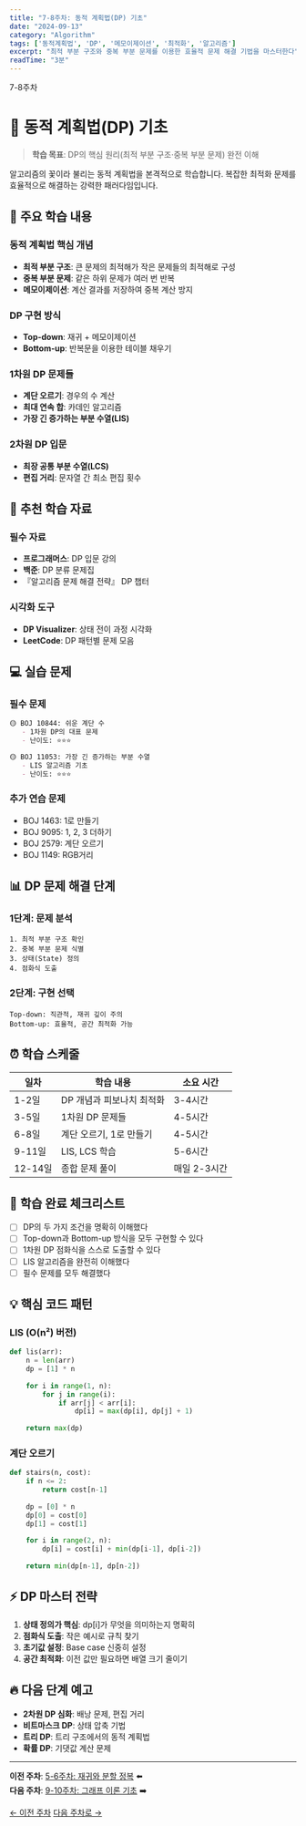 ```yaml
---
title: "7-8주차: 동적 계획법(DP) 기초"
date: "2024-09-13"
category: "Algorithm"
tags: ['동적계획법', 'DP', '메모이제이션', '최적화', '알고리즘']
excerpt: "최적 부분 구조와 중복 부분 문제를 이용한 효율적 문제 해결 기법을 마스터한다"
readTime: "3분"
---
```


<div class="week-badge">7-8주차</div>

# 💎 동적 계획법(DP) 기초

> **학습 목표**: DP의 핵심 원리(최적 부분 구조·중복 부분 문제) 완전 이해

알고리즘의 꽃이라 불리는 동적 계획법을 본격적으로 학습합니다. 복잡한 최적화 문제를 효율적으로 해결하는 강력한 패러다임입니다.

## 📖 주요 학습 내용

### 동적 계획법 핵심 개념
- **최적 부분 구조**: 큰 문제의 최적해가 작은 문제들의 최적해로 구성
- **중복 부분 문제**: 같은 하위 문제가 여러 번 반복
- **메모이제이션**: 계산 결과를 저장하여 중복 계산 방지

### DP 구현 방식
- **Top-down**: 재귀 + 메모이제이션
- **Bottom-up**: 반복문을 이용한 테이블 채우기

### 1차원 DP 문제들
- **계단 오르기**: 경우의 수 계산
- **최대 연속 합**: 카데인 알고리즘
- **가장 긴 증가하는 부분 수열(LIS)**

### 2차원 DP 입문
- **최장 공통 부분 수열(LCS)**
- **편집 거리**: 문자열 간 최소 편집 횟수

## 🎯 추천 학습 자료

### 필수 자료
- **프로그래머스**: DP 입문 강의
- **백준**: DP 분류 문제집
- 『알고리즘 문제 해결 전략』 DP 챕터

### 시각화 도구
- **DP Visualizer**: 상태 전이 과정 시각화
- **LeetCode**: DP 패턴별 문제 모음

## 💻 실습 문제

### 필수 문제
```markdown
🟡 BOJ 10844: 쉬운 계단 수
   - 1차원 DP의 대표 문제
   - 난이도: ⭐⭐⭐

🟡 BOJ 11053: 가장 긴 증가하는 부분 수열
   - LIS 알고리즘 기초
   - 난이도: ⭐⭐⭐
```

### 추가 연습 문제  
- BOJ 1463: 1로 만들기
- BOJ 9095: 1, 2, 3 더하기
- BOJ 2579: 계단 오르기
- BOJ 1149: RGB거리

## 📊 DP 문제 해결 단계

### 1단계: 문제 분석
```
1. 최적 부분 구조 확인
2. 중복 부분 문제 식별  
3. 상태(State) 정의
4. 점화식 도출
```

### 2단계: 구현 선택
```
Top-down: 직관적, 재귀 깊이 주의
Bottom-up: 효율적, 공간 최적화 가능
```

## ⏰ 학습 스케줄

| 일차 | 학습 내용 | 소요 시간 |
|------|-----------|-----------|
| 1-2일 | DP 개념과 피보나치 최적화 | 3-4시간 |
| 3-5일 | 1차원 DP 문제들 | 4-5시간 |
| 6-8일 | 계단 오르기, 1로 만들기 | 4-5시간 |
| 9-11일 | LIS, LCS 학습 | 5-6시간 |
| 12-14일 | 종합 문제 풀이 | 매일 2-3시간 |

## 🎉 학습 완료 체크리스트

- [ ] DP의 두 가지 조건을 명확히 이해했다
- [ ] Top-down과 Bottom-up 방식을 모두 구현할 수 있다
- [ ] 1차원 DP 점화식을 스스로 도출할 수 있다  
- [ ] LIS 알고리즘을 완전히 이해했다
- [ ] 필수 문제를 모두 해결했다

## 💡 핵심 코드 패턴

### LIS (O(n²) 버전)
```python
def lis(arr):
    n = len(arr)
    dp = [1] * n
    
    for i in range(1, n):
        for j in range(i):
            if arr[j] < arr[i]:
                dp[i] = max(dp[i], dp[j] + 1)
    
    return max(dp)
```

### 계단 오르기
```python
def stairs(n, cost):
    if n <= 2:
        return cost[n-1]
    
    dp = [0] * n
    dp[0] = cost[0]
    dp[1] = cost[1]
    
    for i in range(2, n):
        dp[i] = cost[i] + min(dp[i-1], dp[i-2])
    
    return min(dp[n-1], dp[n-2])
```

## ⚡ DP 마스터 전략

1. **상태 정의가 핵심**: dp[i]가 무엇을 의미하는지 명확히
2. **점화식 도출**: 작은 예시로 규칙 찾기
3. **초기값 설정**: Base case 신중히 설정
4. **공간 최적화**: 이전 값만 필요하면 배열 크기 줄이기

## 🔥 다음 단계 예고

- **2차원 DP 심화**: 배낭 문제, 편집 거리
- **비트마스크 DP**: 상태 압축 기법
- **트리 DP**: 트리 구조에서의 동적 계획법
- **확률 DP**: 기댓값 계산 문제

---

**이전 주차**: [5-6주차: 재귀와 분할 정복](../week5-6) ⬅️  
**다음 주차**: [9-10주차: 그래프 이론 기초](../week9-10) ➡️

<div class="text-center">
  <a href="../week5-6" class="btn-secondary">← 이전 주차</a>
  <a href="../week9-10" class="btn">다음 주차로 →</a>
</div>
